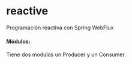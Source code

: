 # reactive
Programación reactiva con Spring WebFlux

#### Módulos:
Tiene dos modulos un Producer y un Consumer.
